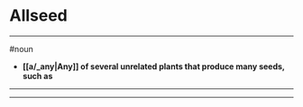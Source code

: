 # Allseed
---
#noun
- **[[a/_any|Any]] of several unrelated plants that produce many seeds, such as**
---
---
